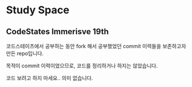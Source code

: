 # Study Space

## CodeStates Immerisve 19th

코드스테이츠에서 공부하는 동안 fork 해서 공부했었던 commit 이력들을 보존하고자 만든 repo입니다.

목적이 commit 이력이었으므로, 코드를 정리하거나 하지는 않았습니다.

코드 보려고 하지 마세요.. 의미 없습니다.